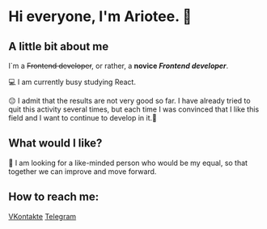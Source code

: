 # Hi everyone, I'm Ariotee. 👋

## A little bit about me
I`m a ~~Frontend developer~~, or rather, a **novice _Frontend developer_**.

💻 I am currently busy studying React. 

😔 I admit that the results are not very good so far. I have already tried to quit this activity several times, but each time I was convinced that I like this field and I want to continue to develop in it.🙂

## What would I like?

👯 I am looking for a like-minded person who would be my equal, so that together we can improve and move forward.

## How to reach me:

[VKontakte](https://vk.com/pianiy.ma4o)
[Telegram](https://telegram.org/Ari0tee)
